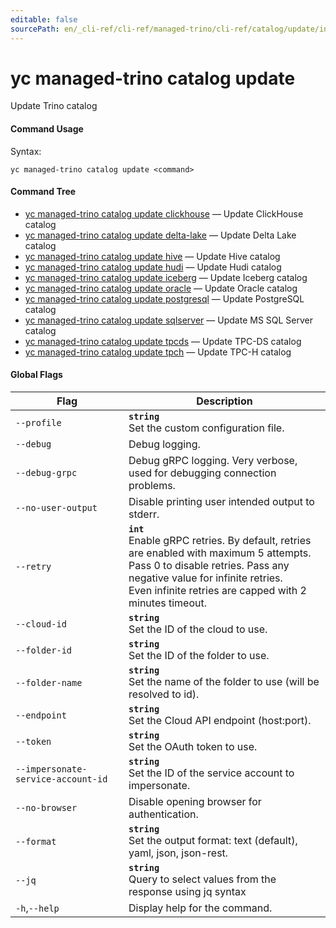 ```yaml
---
editable: false
sourcePath: en/_cli-ref/cli-ref/managed-trino/cli-ref/catalog/update/index.md
---
```


# yc managed-trino catalog update

Update Trino catalog

#### Command Usage

Syntax: 

`yc managed-trino catalog update <command>`

#### Command Tree

- [yc managed-trino catalog update clickhouse](clickhouse.md) — Update ClickHouse catalog
- [yc managed-trino catalog update delta-lake](delta-lake.md) — Update Delta Lake catalog
- [yc managed-trino catalog update hive](hive.md) — Update Hive catalog
- [yc managed-trino catalog update hudi](hudi.md) — Update Hudi catalog
- [yc managed-trino catalog update iceberg](iceberg.md) — Update Iceberg catalog
- [yc managed-trino catalog update oracle](oracle.md) — Update Oracle catalog
- [yc managed-trino catalog update postgresql](postgresql.md) — Update PostgreSQL catalog
- [yc managed-trino catalog update sqlserver](sqlserver.md) — Update MS SQL Server catalog
- [yc managed-trino catalog update tpcds](tpcds.md) — Update TPC-DS catalog
- [yc managed-trino catalog update tpch](tpch.md) — Update TPC-H catalog

#### Global Flags

| Flag | Description |
|----|----|
|`--profile`|<b>`string`</b><br/>Set the custom configuration file.|
|`--debug`|Debug logging.|
|`--debug-grpc`|Debug gRPC logging. Very verbose, used for debugging connection problems.|
|`--no-user-output`|Disable printing user intended output to stderr.|
|`--retry`|<b>`int`</b><br/>Enable gRPC retries. By default, retries are enabled with maximum 5 attempts.<br/>Pass 0 to disable retries. Pass any negative value for infinite retries.<br/>Even infinite retries are capped with 2 minutes timeout.|
|`--cloud-id`|<b>`string`</b><br/>Set the ID of the cloud to use.|
|`--folder-id`|<b>`string`</b><br/>Set the ID of the folder to use.|
|`--folder-name`|<b>`string`</b><br/>Set the name of the folder to use (will be resolved to id).|
|`--endpoint`|<b>`string`</b><br/>Set the Cloud API endpoint (host:port).|
|`--token`|<b>`string`</b><br/>Set the OAuth token to use.|
|`--impersonate-service-account-id`|<b>`string`</b><br/>Set the ID of the service account to impersonate.|
|`--no-browser`|Disable opening browser for authentication.|
|`--format`|<b>`string`</b><br/>Set the output format: text (default), yaml, json, json-rest.|
|`--jq`|<b>`string`</b><br/>Query to select values from the response using jq syntax|
|`-h`,`--help`|Display help for the command.|
